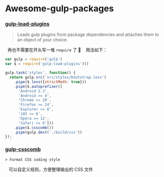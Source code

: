 # Awesome-gulp-packages

### [gulp-load-plugins](https://www.npmjs.com/package/gulp-load-plugins)

  > Loads gulp plugins from package dependencies and attaches them to an object of your choice.

      再也不需要在开头写一堆 `require` 了 🤘
  
  用法如下：
  
  ```js
  var gulp = require('gulp')
  var $ = require('gulp-load-plugins')()
 
  gulp.task('styles', function() {
    return gulp.src('src/styles/bootstrap.less')
      .pipe($.less({strictMath: true}))
      .pipe($.autoprefixer([
        'Android 2.3',
        'Android >= 4',
        'Chrome >= 20',
        'Firefox >= 24',
        'Explorer >= 8',
        'iOS >= 6',
        'Opera >= 12',
        'Safari >= 6']))
      .pipe($.csscomb())
      .pipe(gulp.dest('./build/css'))
  });
  
  ```
  
 ### [gulp-csscomb](https://www.npmjs.com/package/gulp-csscomb)
  
    > Format CSS coding style
    
    可以自定义规则，方便整理输出的 CSS 文件

